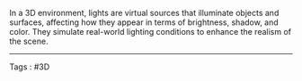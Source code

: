 In a 3D environment, lights are virtual sources that illuminate objects and surfaces, affecting how they appear in terms of brightness, shadow, and color. They simulate real-world lighting conditions to enhance the realism of the scene.

---

Tags : #3D 